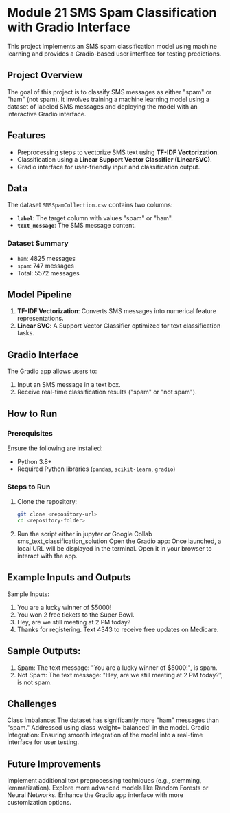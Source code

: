 # Module 21 SMS Spam Classification with Gradio Interface

This project implements an SMS spam classification model using machine learning and provides a Gradio-based user interface for testing predictions.

## Project Overview

The goal of this project is to classify SMS messages as either "spam" or "ham" (not spam). It involves training a machine learning model using a dataset of labeled SMS messages and deploying the model with an interactive Gradio interface.

## Features

- Preprocessing steps to vectorize SMS text using **TF-IDF Vectorization**.
- Classification using a **Linear Support Vector Classifier (LinearSVC)**.
- Gradio interface for user-friendly input and classification output.

## Data

The dataset `SMSSpamCollection.csv` contains two columns:
- **`label`**: The target column with values "spam" or "ham".
- **`text_message`**: The SMS message content.

### Dataset Summary
- `ham`: 4825 messages
- `spam`: 747 messages
- Total: 5572 messages

## Model Pipeline

1. **TF-IDF Vectorization**: Converts SMS messages into numerical feature representations.
2. **Linear SVC**: A Support Vector Classifier optimized for text classification tasks.

## Gradio Interface

The Gradio app allows users to:
1. Input an SMS message in a text box.
2. Receive real-time classification results ("spam" or "not spam").

## How to Run

### Prerequisites
Ensure the following are installed:
- Python 3.8+
- Required Python libraries (`pandas`, `scikit-learn`, `gradio`)

### Steps to Run

1. Clone the repository:
   ```bash
   git clone <repository-url>
   cd <repository-folder>
2. Run the script either in jupyter or Google Collab
sms_text_classification_solution
Open the Gradio app: Once launched, a local URL will be displayed in the terminal. Open it in your browser to interact with the app.

## Example Inputs and Outputs
Sample Inputs:
1. You are a lucky winner of $5000!
2. You won 2 free tickets to the Super Bowl.
3. Hey, are we still meeting at 2 PM today?
4. Thanks for registering. Text 4343 to receive free updates on Medicare.

## Sample Outputs:
1. Spam: The text message: "You are a lucky winner of $5000!", is spam.
2. Not Spam: The text message: "Hey, are we still meeting at 2 PM today?", is not spam.

## Challenges
Class Imbalance: The dataset has significantly more "ham" messages than "spam." Addressed using class_weight='balanced' in the model.
Gradio Integration: Ensuring smooth integration of the model into a real-time interface for user testing.


## Future Improvements
Implement additional text preprocessing techniques (e.g., stemming, lemmatization).
Explore more advanced models like Random Forests or Neural Networks.
Enhance the Gradio app interface with more customization options.